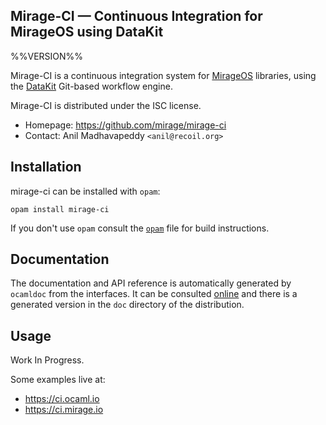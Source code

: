 Mirage-CI — Continuous Integration for MirageOS using DataKit
-------------------------------------------------------------
%%VERSION%%

Mirage-CI is a continuous integration system for [MirageOS](https://mirage.io)
libraries, using the [DataKit](https://github.com/docker/datakit) Git-based
workflow engine.

Mirage-CI is distributed under the ISC license.

* Homepage: <https://github.com/mirage/mirage-ci>
* Contact: Anil Madhavapeddy `<anil@recoil.org>`

## Installation

mirage-ci can be installed with `opam`:

    opam install mirage-ci

If you don't use `opam` consult the [`opam`](opam) file for build
instructions.

## Documentation

The documentation and API reference is automatically generated by
`ocamldoc` from the interfaces. It can be consulted [online][doc]
and there is a generated version in the `doc` directory of the
distribution.

[doc]: https://docs.mirage.io/mirage-ci

## Usage

Work In Progress.

Some examples live at:

* <https://ci.ocaml.io>
* <https://ci.mirage.io>
